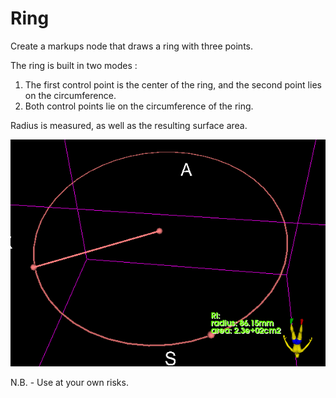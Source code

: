 # Ring

Create a markups node that draws a ring with three points.

The ring is built in two modes :

1. The first control point is the center of the ring, and the second point lies on the circumference.
2. Both control points lie on the circumference of the ring.

Radius is measured, as well as the resulting surface area.

![3DView](Ring_0.png)


N.B. - Use at your own risks.

